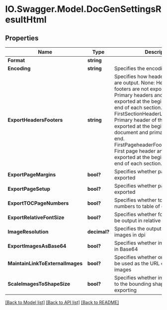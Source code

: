 # IO.Swagger.Model.DocGenSettingsResultHtml
## Properties

Name | Type | Description | Notes
------------ | ------------- | ------------- | -------------
**Format** | **string** |  | [optional] [default to FormatEnum.HtmlEnum]
**Encoding** | **string** | Specifies the encoding to use | [optional] [default to "UTF-8"]
**ExportHeadersFooters** | **string** | Specifies how headers and footers are output. None: Headers and footers are not exported. PerSection: Primary headers and footers are exported at the beginning and the end of each section. FirstSectionHeaderLastSectionFooter: Primary header of the first section is exported at the beginning of the document and primary footer is at the end. FirstPageheaderFooterPerSection: First page header and footer are exported at the beginning and the end of each section. | [optional] [default to ExportHeadersFootersEnum.PerSectionEnum]
**ExportPageMargins** | **bool?** | Specifies whether page margins is exported | [optional] [default to false]
**ExportPageSetup** | **bool?** | Specifies whether page setup is exported | [optional] [default to false]
**ExportTOCPageNumbers** | **bool?** | Specifies whether to write page numbers to table of contents | [optional] [default to false]
**ExportRelativeFontSize** | **bool?** | Specifies whether font sizes should be output in relative units | [optional] [default to false]
**ImageResolution** | **decimal?** | Specifies the output resolution for images in dpi | [optional] 
**ExportImagesAsBase64** | **bool?** | Specifies whether images are saved in Base64 | [optional] [default to false]
**MaintainLinkToExternalImages** | **bool?** | Specifies whether original URL should be used as the URL of the linked images | [optional] [default to true]
**ScaleImagesToShapeSize** | **bool?** | Specifies whether images are scaled to the bounding shape size when exporting | [optional] [default to true]

[[Back to Model list]](../README.md#documentation-for-models) [[Back to API list]](../README.md#documentation-for-api-endpoints) [[Back to README]](../README.md)

